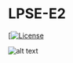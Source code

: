 # LPSE-E2
[[![License](https://img.shields.io/badge/license-MIT-red.svg)](https://raw.githubusercontent.com/seimpairiyun/LPSE-E2/master/LICENSE)

![alt text](https://ibb.co/CmqP4Ry "Penampakan")
